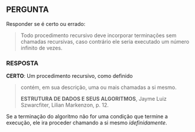 ## PERGUNTA

Responder se é certo ou errado:

> Todo procedimento recursivo deve incorporar terminações sem chamadas recursivas, caso contrário ele seria executado um número infinito de vezes.

### RESPOSTA

**CERTO**: Um procedimento recursivo, como definido

> contém, em sua descrição, uma ou mais chamadas a si mesmo.
>
> **ESTRUTURA DE DADOS E SEUS ALGORITMOS**, Jayme Luiz Szwarcfiter, Lilian Markenzon, p. 12.

Se a terminação do algoritmo não for uma condição que termine a execução, ele ira proceder chamando a si mesmo *idefinidamente*.
